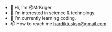 - 👋 Hi, I’m @MrKriger
- 👀 I’m interested in science & technology
- 🌱 I’m currently learning coding.
- 📫 How to reach me hardiktusksp@gmail.com

<!---
MrKriger/MrKriger is a ✨ special ✨ repository because its `README.md` (this file) appears on your GitHub profile.
You can click the Preview link to take a look at your changes.
--->
